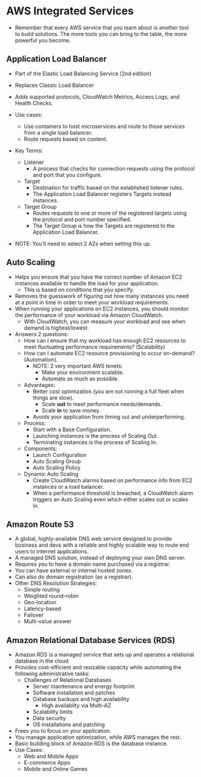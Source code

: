 # AWS Integrated Services
* Remember that every AWS service that you learn about is another tool 
  to build solutions. The more tools you can bring to the table, the 
  more powerful you become. 

## Application Load Balancer
* Part of the Elastic Load Balancing Service (2nd edition)
* Replaces Classic Load Balancer
* Adds supported protocols, CloudWatch Metrics, Access Logs, and Health 
  Checks.
* Use cases:
  * Use containers to host microservices and route to those services 
    from a single load balancer.
  * Route requests based on content.
* Key Terms:
  * Listener 
    * A process that checks for connection requests using the protocol 
      and port that you configure.
  * Target 
    * Destination for traffic based on the established listener rules.
    * The Application Load Balancer registers Targets instead instances.
  * Target Group 
    * Routes requests to one or more of the registered targets using the 
      protocol and port number specified.
    * The Target Group is how the Targets are registered to the 
      Application Load Balancer.

* NOTE: You'll need to select 2 AZs when setting this up.

## Auto Scaling
* Helps you ensure that you have the correct number of Amazon EC2
  instances available to handle the load for your application.
  * This is based on conditions that you specify.
* Removes the guesswork of figuring out how many instances you need at a 
  point in time in order to meet your workload requirements.
* When running your applications on EC2 instances, you should monitor 
  the performance of your workload via Amazon CloudWatch.
  * With CloudWatch, you can measure your workload and see when demand 
    is highest/lowest.
* Answers 2 questions:
  * How can I ensure that my workload has enough EC2 resources to meet
    fluctuating performance requirements? (Scalability)
  * How can I automate EC2 resource provisioning to occur on-demand?
    (Automation).
    * NOTE: 2 very important AWS tenets:
      * Make your environment scalable.
      * Automate as much as possible.
  * Advantages:
    * Better cost optimization (you are not running a full fleet when
      things are slow).
      * Scale **out** to meet performance needs/demands.
      * Scale **in** to save money.
    * Avoids your application from timing out and underperforming.
  * Process:
    * Start with a Base Configuration.
    * Launching instances is the process of Scaling Out.
    * Terminating instances is the process of Scaling In.
  * Components:
    * Launch Configuration
    * Auto Scaling Group
    * Auto Scaling Policy
  * Dynamic Auto Scaling
    * Create CloudWatch alarms based on performance info from EC2
      instances or a load balancer.
    * When a performance threshold is breached, a CloudWatch alarm
      triggers an Auto Scaling even which either scales out or scales
      in.

## Amazon Route 53
* A global, highly-available DNS web service designed to provide 
  business and devs with a reliable and highly scalable way to route end 
  users to internet applications.
* A managed DNS solution, instead of deploying your own DNS server.
* Requires you to have a domain name purchased via a registrar.
* You can have external or internal hosted zones.
* Can also do domain registration (as a registrar).
* Other DNS Resolution Strategies:
  * Simple routing
  * Weighted round-robin
  * Geo-location
  * Latency-based
  * Failover
  * Multi-value answer

## Amazon Relational Database Services (RDS)
* Amazon RDS is a managed service that sets up and operates a relational 
  database in the cloud
* Provides cost-efficient and resizable capacity while automating the
  following administrative tasks:
  * Challenges of Relational Databases
    * Server maintenance and energy footprint
    * Software installation and patches
    * Database backups and high availability
      * High availabilty via Multi-AZ
    * Scalability limits
    * Data security
    * OS installations and patching
* Frees you to focus on your application.
* You manage application optimization, while AWS manages the rest.
* Basic building block of Amazon RDS is the database instance.
* Use Cases:
  * Web and Mobile Apps
  * E-commerce Apps
  * Mobile and Online Games

